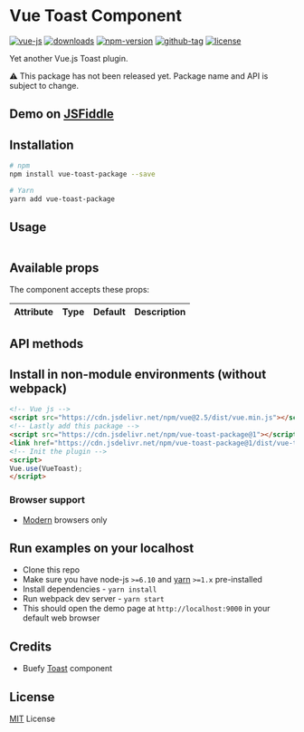 # Vue Toast Component

[![vue-js](https://img.shields.io/badge/vue.js-2.x-brightgreen.svg?maxAge=604800)](https://vuejs.org/)
[![downloads](https://img.shields.io/npm/dt/vue-toast-package.svg)](http://npm-stats.com/~packages/vue-toast-package)
[![npm-version](https://img.shields.io/npm/v/vue-toast-package.svg)](https://www.npmjs.com/package/vue-toast-package)
[![github-tag](https://img.shields.io/github/tag/ankurk91/vue-toast-package.svg?maxAge=1800)](https://github.com/ankurk91/vue-toast-package/)
[![license](https://img.shields.io/github/license/ankurk91/vue-toast-package.svg?maxAge=1800)](https://yarnpkg.com/en/package/vue-toast-package)

Yet another Vue.js Toast plugin.

:warning: This package has not been released yet. Package name and API is subject to change.

## Demo on [JSFiddle](https://jsfiddle.net)

## Installation
```bash
# npm
npm install vue-toast-package --save

# Yarn
yarn add vue-toast-package
```

## Usage
```html

```

## Available props
The component accepts these props:

| Attribute        | Type                | Default              | Description      |
| :---             | :---:               | :---:                | :---             |

## API methods

## Install in non-module environments (without webpack)
```html
<!-- Vue js -->
<script src="https://cdn.jsdelivr.net/npm/vue@2.5/dist/vue.min.js"></script>
<!-- Lastly add this package -->
<script src="https://cdn.jsdelivr.net/npm/vue-toast-package@1"></script>
<link href="https://cdn.jsdelivr.net/npm/vue-toast-package@1/dist/vue-toast-package.css" rel="stylesheet">
<!-- Init the plugin -->
<script>
Vue.use(VueToast);
</script>
```

### Browser support
* [Modern](http://browserl.ist/?q=defaults%2C+not+ie+%3E+0%2Cnot+ie_mob+%3E+0) browsers only

## Run examples on your localhost
* Clone this repo
* Make sure you have node-js `>=6.10` and [yarn](https://yarnpkg.com) `>=1.x` pre-installed
* Install dependencies - `yarn install`
* Run webpack dev server - `yarn start`
* This should open the demo page at `http://localhost:9000` in your default web browser 

## Credits
* Buefy [Toast](https://buefy.github.io/documentation/toast) component

## License
[MIT](LICENSE.txt) License
